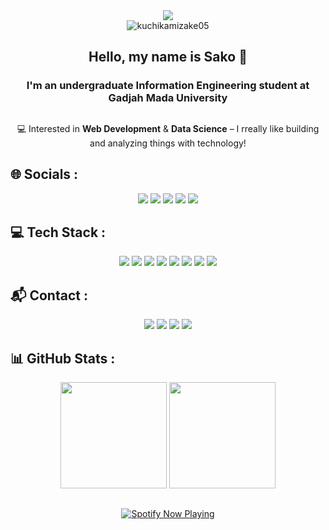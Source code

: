 <div align="center">
    <img src="https://readme-typing-svg.demolab.com/?font=Fira+Code&pause=1000&color=D87644&center=true&random=false&width=435&lines=Hey+there!+Welcome+to+my+profile!" />
</div>
<div align="center"> 
    <img src="https://komarev.com/ghpvc/?username=kuchikamizake05&label=Profile%20views&color=0e75b6&style=flat" alt="kuchikamizake05"/>
</div>

<h2 align="center">Hello, my name is Sako 👋</h2>
<h3 align="center">I'm an undergraduate Information Engineering student at Gadjah Mada University</h3>

##
<p align="center">💻 Interested in <b>Web Development</b> & <b>Data Science</b> – I rreally like building and analyzing things with technology!</p>

## 🌐 Socials :
<div align="center">
     <a href="https://linkedin.com/in/faaid-sakhaa"><img src="https://img.shields.io/badge/faaid%20sakhaa-%230077B5.svg?&style=for-the-badge&logo=linkedin&logoColor=white"/></a>
    <a href="https://instagram.com/fsid.jp/"><img src="https://img.shields.io/badge/fsid.jp-%23E4405F.svg?&style=for-the-badge&logo=instagram&logoColor=white"/></a>
    <a href="https://www.facebook.com/kuchikamizakee/"><img src="https://img.shields.io/badge/faaid%20sakhaa-%231877F2.svg?style=for-the-badge&logo=Facebook&logoColor=white"/></a>
    <a href="https://x.com/kuchizukeee"><img src="https://img.shields.io/badge/kuchizukeee-%2314171A.svg?&style=for-the-badge&logo=x&logoColor=white"/></a>
    <a href="https://open.spotify.com/user/31425t3vgnzk7tqwf6azbuza3bia?si=b9a37622dae840f8"><img src="https://img.shields.io/badge/suckho-1ED760?&style=for-the-badge&logo=spotify&logoColor=white"/></a>
</div>

## 💻 Tech Stack :
<div align="center">
    <img src="https://img.shields.io/badge/c++-%2300599C.svg?style=for-the-badge&logo=c%2B%2B&logoColor=white"/>
    <img src="https://img.shields.io/badge/python-3670A0?style=for-the-badge&logo=python&logoColor=ffdd54"/>
    <img src="https://img.shields.io/badge/html5-%23E34F26.svg?style=for-the-badge&logo=html5&logoColor=white"/>
    <img src="https://img.shields.io/badge/css3-%231572B6.svg?style=for-the-badge&logo=css3&logoColor=white"/>
    <img src="https://img.shields.io/badge/tailwindcss-%2338B2AC.svg?style=for-the-badge&logo=tailwind-css&logoColor=white"/>
    <img src="https://img.shields.io/badge/javascript-%23323330.svg?style=for-the-badge&logo=javascript&logoColor=%23F7DF1E"/>
    <img src="https://img.shields.io/badge/react-%2320232a.svg?style=for-the-badge&logo=react&logoColor=%2361DAFB"/>
    <img src="https://img.shields.io/badge/Node%20js-339933?style=for-the-badge&logo=nodedotjs&logoColor=white"/>
</div>

## 📬 Contact :
<div align="center">
    <a href="https://mail.google.com/mail/u/0/?to=faaidsakhaa@gmail.com&fs=1&tf=cm"><img src="https://img.shields.io/badge/email-%23E4405F.svg?&style=for-the-badge&logo=gmail&logoColor=white"/></a>
    <a href="https://wa.me/628972100220/"><img src="https://img.shields.io/badge/WhatsApp-25D366?style=for-the-badge&logo=whatsapp&logoColor=white"/></a>
    <a href="https://line.me/ti/p/A0QtjUR2V_z"><img src="https://img.shields.io/badge/Line-00C300?style=for-the-badge&logo=line&logoColor=white"/></a>
    <a href="https://discordapp.com/users/489719895425155082"><img src="https://img.shields.io/badge/discord-%235865F2.svg?&style=for-the-badge&logo=discord&logoColor=white"/></a>
</div>

## 📊 GitHub Stats :
<div align="center">
  <img src="https://github-readme-stats.vercel.app/api?username=kuchikamizake05&show_icons=true&theme=radical&hide_border=false&include_all_commits=false&count_private=false" height="170 px"/>
  <img src="https://github-readme-streak-stats.herokuapp.com/?user=kuchikamizake05&theme=radical&hide_border=false" height="170 px"/>
</div>

##
<div align="center">
  <a href="https://spotify-github-profile.kittinanx.com/api/view.svg?uid=31425t3vgnzk7tqwf6azbuza3bia&redirect=true">
    <img src="https://spotify-github-profile.kittinanx.com/api/view.svg?uid=31425t3vgnzk7tqwf6azbuza3bia&cover_image=false&theme=default&show_offline=false&background_color=121212&interchange=true&bar_color_cover=false" alt="Spotify Now Playing" />
  </a>
</div>


